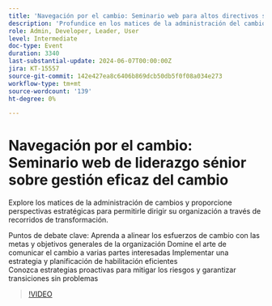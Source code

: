 ```yaml
---
title: 'Navegación por el cambio: Seminario web para altos directivos sobre gestión eficaz del cambio'
description: 'Profundice en los matices de la administración del cambio y proporcione perspectivas estratégicas para permitirle dirigir su organización a través de recorridos de transformación.Puntos de debate clave: aprenda a alinear los esfuerzos de cambio con las metas y objetivos generales de la organización Domine el arte de comunicar el cambio a varias partes interesadas Implementar una estrategia de habilitación y planificación eficientes Conozca estrategias proactivas para mitigar los riesgos y garantizar transiciones sin problemas'
role: Admin, Developer, Leader, User
level: Intermediate
doc-type: Event
duration: 3340
last-substantial-update: 2024-06-07T00:00:00Z
jira: KT-15557
source-git-commit: 142e427ea8c6406b869dcb50db5f0f08a034e273
workflow-type: tm+mt
source-wordcount: '139'
ht-degree: 0%

---
```



# Navegación por el cambio: Seminario web de liderazgo sénior sobre gestión eficaz del cambio

Explore los matices de la administración de cambios y proporcione perspectivas estratégicas para permitirle dirigir su organización a través de recorridos de transformación.

Puntos de debate clave: Aprenda a alinear los esfuerzos de cambio con las metas y objetivos generales de la organización Domine el arte de comunicar el cambio a varias partes interesadas Implementar una estrategia y planificación de habilitación eficientes\
Conozca estrategias proactivas para mitigar los riesgos y garantizar transiciones sin problemas

>[!VIDEO](https://video.tv.adobe.com/v/3429286/?learn=on)
